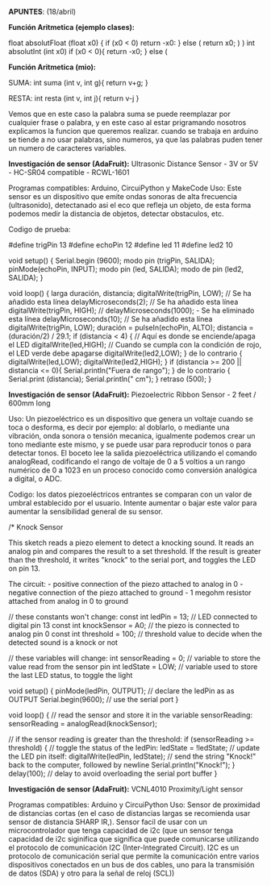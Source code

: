 **APUNTES**: (18/abril)

**Función Aritmetica (ejemplo clases):**

float absolutFloat (float x0) {
  if (x0 < 0)
  return -x0:
} else (
  return x0;
)
)
int absolutInt (int x0)
  if (x0 < 0){
  return -x0;
  } else (

**Función Aritmetica (mio):**

SUMA:
  int suma (int v, int g){
  return v+g;
  }

RESTA:
  int resta (int v, int j){
  return v-j
  }

  Vemos que en este caso la palabra suma se puede reemplazar por cualquier frase o palabra, y en este caso al estar prigramando nosotros explicamos la funcion que queremos realizar.
cuando se trabaja en arduino se tiende a no usar palabras, sino numeros, ya que las palabras puden tener un numero de caracteres variables.
  
**Investigación de sensor (AdaFruit):** Ultrasonic Distance Sensor - 3V or 5V - HC-SR04 compatible - RCWL-1601

Programas compatibles: Arduino, CircuiPython y MakeCode
Uso: Este sensor es un dispositivo que emite ondas sonoras de alta frecuencia (ultrasonido), detectanado asi el eco que refleja un objeto, de esta forma podemos medir la distancia de objetos, detectar obstaculos, etc.

Codigo de prueba: 

#define trigPin 13
#define echoPin 12
#define led 11
#define led2 10

void setup() {
Serial.begin (9600);
modo pin (trigPin, SALIDA);
pinMode(echoPin, INPUT);
modo pin (led, SALIDA);
modo de pin (led2, SALIDA);
}

void loop() {
larga duración, distancia;
digitalWrite(trigPin, LOW); // Se ha añadido esta línea
delayMicroseconds(2); // Se ha añadido esta línea
digitalWrite(trigPin, HIGH);
// delayMicroseconds(1000); - Se ha eliminado esta línea
delayMicroseconds(10); // Se ha añadido esta línea
digitalWrite(trigPin, LOW);
duración = pulseIn(echoPin, ALTO);
distancia = (duración/2) / 29.1;
if (distancia < 4) { // Aquí es donde se enciende/apaga el LED
digitalWrite(led,HIGH); // Cuando se cumpla con la condición de rojo, el LED verde debe apagarse
digitalWrite(led2,LOW);
}
de lo contrario {
digitalWrite(led,LOW);
digitalWrite(led2,HIGH);
}
if (distancia >= 200 || distancia <= 0){
Serial.println("Fuera de rango");
}
de lo contrario {
Serial.print (distancia);
Serial.println(" cm");
}
retraso (500);
}

**Investigación de sensor (AdaFruit):** Piezoelectric Ribbon Sensor - 2 feet / 600mm long

Uso: Un piezoeléctrico es un dispositivo que genera un voltaje cuando se toca o desforma, es decir por ejemplo: al doblarlo, o mediante una vibración, onda sonora o tensión mecanica, igualmente podemos crear un tono mediante este mismo, y se puede usar para reproducir tonos o para detectar tonos. 
El boceto lee la salida piezoeléctrica utilizando el comando analogRead, codificando el rango de voltaje de 0 a 5 voltios a un rango numérico de 0 a 1023 en un proceso conocido como conversión analógica a digital, o ADC.

Codigo:  los datos piezoeléctricos entrantes se comparan con un valor de umbral establecido por el usuario. Intente aumentar o bajar este valor para aumentar la sensibilidad general de su sensor.

/*
  Knock Sensor

  This sketch reads a piezo element to detect a knocking sound.
  It reads an analog pin and compares the result to a set threshold.
  If the result is greater than the threshold, it writes "knock" to the serial
  port, and toggles the LED on pin 13.

  The circuit:
	- positive connection of the piezo attached to analog in 0
	- negative connection of the piezo attached to ground
	- 1 megohm resistor attached from analog in 0 to ground


// these constants won't change:
const int ledPin = 13;       // LED connected to digital pin 13
const int knockSensor = A0;  // the piezo is connected to analog pin 0
const int threshold = 100;   // threshold value to decide when the detected sound is a knock or not


// these variables will change:
int sensorReading = 0;  // variable to store the value read from the sensor pin
int ledState = LOW;     // variable used to store the last LED status, to toggle the light

void setup() {
  pinMode(ledPin, OUTPUT);  // declare the ledPin as as OUTPUT
  Serial.begin(9600);       // use the serial port
}

void loop() {
  // read the sensor and store it in the variable sensorReading:
  sensorReading = analogRead(knockSensor);

  // if the sensor reading is greater than the threshold:
  if (sensorReading >= threshold) {
    // toggle the status of the ledPin:
    ledState = !ledState;
    // update the LED pin itself:
    digitalWrite(ledPin, ledState);
    // send the string "Knock!" back to the computer, followed by newline
    Serial.println("Knock!");
  }
  delay(100);  // delay to avoid overloading the serial port buffer
}

**Investigación de sensor (AdaFruit):** VCNL4010 Proximity/Light sensor

Programas compatibles: Arduino y CircuiPython
Uso: Sensor de proximidad de distancias cortas (en el caso de distancias largas se recomienda usar sensor de distancia SHARP IR,). Sensor facil de usar con un microcontrolador que tenga capacidad de i2c (que un sensor tenga capacidad de i2c siginifica que  significa que puede comunicarse utilizando el protocolo de comunicación I2C (Inter-Integrated Circuit). I2C es un protocolo de comunicación serial que permite la comunicación entre varios dispositivos conectados en un bus de dos cables, uno para la transmisión de datos (SDA) y otro para la señal de reloj (SCL))
